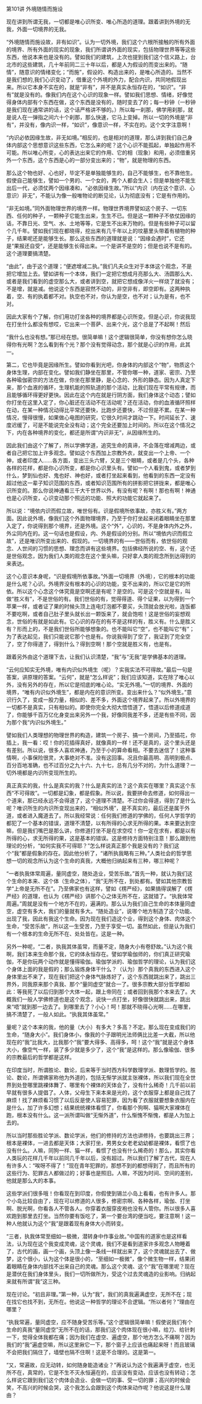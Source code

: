 第101讲 外境随情而施设

现在讲到所谓无我，一切都是唯心识所变、唯心所造的道理。跟着讲到外境的无我，外面一切境界的无我。

“外境随情而施设故，非有如识”。认为一切外境，我们这个六根所接触的所有外面的境界、所有外面的现实的现象，我们所谓讲外面的现实，包括物理世界等等这些东西，他说本来也是没有的。譬如我们的建筑，上次也提到我们这个信义路上，台北市的这些建筑，几十年前同二三十年以后，都是人为假设的而变出来的。“随情”，随意识的情绪变化；“而施”，假设的、构造出来的，是唯心所造的。当然不是我们想的,我们心识变动了，借重这个外境的外力，配合内识，共同地假现出来。所以它本身不实在的，就是“非有”，并不是真实永恒存在的，“如识”。“非有”就是没有的。像我们内在这个心识的现象一样。譬如我们思想、情绪，好像觉得身体内部有个东西在做，这个东西是没有的，随时变去了的；每一秒钟（一秒钟是我们现在通常讲的话，这个话严格讲不够的。）所以每一刹那，佛学用刹那，就是说人在一弹指之间六十个刹那，那么快速，它马上变掉。所以一切的外境是“非有”，并没有，像内识一样，“如识”，像意识一样，不实在的。这个文字注意啊！

“内识必依因缘生故，非无如境。”相反的，也是相对的道理，那么讲到我们自己身体内部这个思想意识这些东西，它怎么来的呢？这个心识不能孤起，单独起作用不可能。所以唯心所变，心的表达出来它的作用、它的相（现象）和用，必须借重另外一个东西，这个东西是心的一部分变出来的；“物”，就是物理的东西。

那么这个物也好、心也好，毕定不是单独能够生的，自己不能够生，也不靠他生。假使自己能够生，譬如一个男的、一个女的，两个人都会生人；但是单独他不能生出后一代，必须仗两个因缘凑和，“必依因缘生故。”所以“内识（内在这个意识、心意识）非无”，不能认为像一般唯物论的断见论，认为彻底没有；它是有作用的。

“非无如境。”同外面物理世界的境界一样。物理世界境界譬如这个房子、一切东西、任何的种子，一颗种子它能生出来，生生不已。但是这一颗种子不依仗因缘的话，不靠日光、空气、水、土地等等，它是生不出来万物的。但是有些种子可以留个几千年。譬如我们现在都晓得，挖出来有几千年以上的坟墓里头带着有植物的种子，结果呢还是能够生长。那么这些东西的道理就是说：“因缘会遇时”，它还是“果报还自受”，还是能够生长得出来。一个是讲不是空的；但是也说不是有的。这个道理要搞清楚。

“由此”，由于这个道理；“便遮增减二执。”我们凡夫众生对于本体这个观念，不是把它增加上去。譬如讲有一个本体，我们一定把它想成月亮那么大、汤圆那么大、或者是我们看到的虚空那么大，或者讲到空，就把它想成像洋火一样烧了就没有；不是增，就是减。他说这个东西是寂然不动的，非空非有，即空即有。这两种执着，空、有的执着都不对。执空也不对，你认为是空，也不对；认为是有，也不对。

因此大家有个了解，你们用功打坐各种的境界都是心识所变。但是心识，你说我现在打坐什么都没有想哎，它出来一个菩萨、出来个光，这个总是了不起啊！然后

“我什么也没有想。”那已经在想。很简单嘛！这个逻辑很简单，你没有想你怎么晓得你有光啊？怎么看到有个光？那个没有觉得动念，那个就是心识的作用，此其一。

第二，它也毕竟是因缘所生。譬如你看到光吧，你身体的内部这个“物”，物质这个身体生理，内部在变化。譬如我们静坐在那里，不管你哪一种，道家、密宗、乃至各种瑜伽密宗的方法在做，你坐在那里静，是心念的、外形的静态。因为人真定下来，那个血液的循环，生理机能的照轨道的那个活动，比我们现在平常有规律，而且能够循环得更好更快。因此在这个内在就是行阴方面，我们身体这个动态；譬如你打坐在这里入定了，你心脏还在活动不在活动呢？还在活动，你的血液循环照样在动，在某一种情况动得比平常还要快，比跑步还要快，不过但是不累。在某一种情况，慢得很慢，如果做心电图的研究，它很久时间才跳动一下。时间延长了、速度迟缓了，可是不能说完全没有动；这个完全还要加上时间的。所以在这个情况之下，内在各种境界的变化，都还是所谓“内识非无”，从因缘所生的。

因此我们由这个了解了，所以学佛学道，追究生命的真谛，不会落在增减两边，或者自己把它加上许多观念。譬如这个东西加上宗教外衣，就变出一个上帝、一个神，或者印度人……各方面，变出三头六臂，又是三个眼睛，或者是几个头，各种各样的花样，都是你心识所变，都是你心识里头有。譬如一个人看到鬼，或者梦到什么，梦到仙也好、鬼也好、神也好，或者打坐起来看到，他看到的东西一定没有超过他这一辈子知识范围的东西，或者知识范围所有的拼影把它拼拢来，都是唯心识所变的。那么你说神通看三千大千世界以外，有没有呢？有啊！那也有啊！神通也是心识所变，心识变动那个照远的功能、照大的功能它就起来了。

所以说：“境依内识而假立故，唯世俗有。识是假境所依事故，亦胜义有。”两方面。因此说外境，像我们这个外面物理境界，乃至于你打坐起来闭着眼睛坐在那里入定了，你说得到那个境界，还是外境。这个“外”，心识的，不是身体内外之外，外尘同内在的。这一句话也是假设，内、外是假设的分别。所以“境依内识而假立故”，还是唯识所变出来的、假现的。一切境界的有——世俗而有，依世俗的观念、人世间的习惯的思想、理念而讲有这些境界。包括佛经所说的空、有，这个还是世俗观念，因为我们人类的观念在这个里头嘛，只好拿人类的观念所到达得到的来表达。

这个心意识本身呢，“识是假境所依事故。”外面一切境界（外境），它的根本的功能是什么呢？心识。外境界没有根本的心识的功能，变不出来的，所以它是它的所依。所以这个心念这个体究竟是空啊还是有呢？是空的。可是这个空就是有，叫做“胜义有”，不是世俗的有。我们世俗的有，觉得得道、得个证果，以为得到一个苹果一样，或者证了果的时候头顶上连电灯泡都不要买，头顶就会放光啦，连饭都不要吃啊，或者自己肚子里头就长出一颗饭来了，就会饱啦！这是世俗的妄想观念，世俗的有就是如此有。它心识的存在的有不是这样的有，胜义有。什么是胜义有？形而上的，不是我们世俗所能够想象的。也不能叫它“空”，也不能叫它“有”；为了表达起见，我们只能说它那个也是有。你说我得到了空了，我证到了完全空了，空了你得道了，得到什么？得到空啊！那个空就是胜义有，也是有。

跟着另外由这个道理下去，让我们认识清楚，“我”与“无我”是学佛基本的道理。

“云何应知实无外境，唯有内识似外境生（呢）？实我实法不可得故。”最后一句是答案，讲原理的答案。“云何”，就是“怎么样说”；我们应该知道，实在除了唯心以外，没有另外的存在，所以它是彻底的唯心论。“实无外境。”一切的境界、外面的境界，“唯有内识似外境生”，都是内在的意识所变。变出来什么？“似外境生。”意识行久了，变成一股力量，相似的、差不多，外面这个境界起来了。所以外境界的一切都不是真实，只有相似的。即使你完全大彻大悟悟道了，悟道以后修道成道了，你能够千百万亿化身变出来另外一个我，好像同我差不多，还是有些不同，因为那个我“内识似外境生。”

譬如我们人类理想的物理世界的构造，建筑一个房子、搞一个房间，乃至插花，你插上，我一看：哎！你的花插得真好，就像真的一样！还不是真的，这个里头还是有差别。所以说，很多人喜欢神通，乃至于小的算命看相。不要去迷信了！这种事情啊，小事保险很灵，大事绝对不准。没有这回事。况且你最高明、高明到极点、百分百地准确，也不过百分之九十六、九十七，总有几分不对的，为什么道理？一切外境都是内识所变现所生的。

真正真实的我，什么是真实的我？什么是真实的法？这个真实在哪里？真实这个东西“不可得故”。一切都是幻象，都是假象。所以说，我要拼命去修道，如何得出一个道来，那已经永远不会得道了，这个道理不清楚。不过你会得道，得到了是什么呢？唯识所生的内识所变现出来的，“相似外境”，是不真实的，最后还是属于外道，或者进入魔道去了。所以我经常说：任何我们修道的学佛的，任何人学哲学的都犯了一个基本的错误，道理不清楚，以有所得的心求无所得的果。本来要达到空嘛，但是我们嘴巴是那么讲，你修道打坐不是在求空哎！你一定在求有，都是以有所得的心，求无所得的果，这是基本的错误。这是修持方面特别注意！那么跟到他理论的分析，“如何实我不可得耶？”怎么样说真正那个我是没有的？我们这个“我”都是假象的存在。因此他分析了，“诸所执我略有三种。”人类社会的哲学思想一切的观念所认为这个生命的真我，大概他归纳起来有三种，哪三种呢？

“一者执我体常周遍，量同虚空，随处造业，受苦乐故。”首先一种，就认为我们这个生命的本来、这个体（生命之体），“我”无所不在，到处都有。譬如其他宗教哲学“上帝是无所不在”。乃至佛家也有这样，譬如《楞严经》，如果搞得误解了《楞严经》的道理，也认为《楞严经》讲那个心之体无所不在，这就错了。“执我体常周遍。”周就是没有一个地方不在的，遍满的。那么认为我们自己生命的本体量同虚空，虚空有多大，我们的量就有多大。“随处造业”，说哪个地方制造了这个功能、出现了我，因此有我这个生命。因为现在我们造这个业，得到这个身体、肉体这个生命，“受苦乐故”，所以这一生受苦，乃至于享受一切。虽然如此，但是认为我们有一个根本的生命无所不在、处处皆在。这是一种。

另外一种呢，“二者，执我其体虽常，而量不定，随身大小有卷舒故。”认为这个我啊，我们本来生命那个我，它的体永恒存在。譬如学瑜伽师的，你们真正研究瑜伽，不是你玩两个动作就是懂得瑜伽。瑜伽学派的、瑜伽哲学的理论，认为我们这个身体上面的我是假的；那么锻炼身体干什么？（认为）那个真我的东西进入这个身体里出不来了，现在我们把这个身体气脉炼好了，这个东西就跳出来了，跳出三界外，同我原来那个真我、那个“量同虚空”就合一了。很多宗教大部分哲学都如此：等我死了以后归到那个大体一起，跟上帝同在；或者回到我那个本来去了。大概我们一般人学佛修道也是这个观念，说快一点打坐，好像很快就跳出来，跳出来“唔”就到那一边去了。到哪里去了？小心！呵！那就不晓得心光啊……在哪里，搞不清楚了，一般人如此。“执我其体虽常。”

量呢？这个本来的我，他的量（大小）有多大？多高？不定。那么现在变成我们的生命，“随身大小”。我们身体小，像我的个子跟明光法师俩比比差一大截，所以他现在的“我”比我大，比我那个“我”要大得多、高得多，呵！这个“我”就是这个身体大小，像空气一样，装了多少就是多少了，这个“我”是这样的。那么像瑜伽、很多的宗教最后的哲学都是这样。

在印度当时，所谓胜论、数论，后来等于当时西方科学数理学派、数理哲学的。胜论、数论，所谓佛家称他为外道的，包括无惭学派就主张裸体，所以我们现在全世界到处登哪里跳裸体舞了、哪里有个裸体的天体会了，没有什么稀奇！几千前以前早就有很多人提倡了。人体，父母生下来本来是光的，这个衣服穿上都是自己找了麻烦！找了麻烦看习惯了以后反是使人容易犯罪，因为看了衣服就要想象衣服内在是什么，加了许多幻想；结果统统裸体看惯了，你看那个狗啊、猫啊大家裸体在跑，根本没有什么。这一派所谓叫做“无惭外道”，什么惭愧不惭愧，都是人为加上去的。

所以当时那些胜论学派、数论学派，他们的修持的方法也讲修持，也要跳出三界；根本是裸体，一进去都是天体；大家打坐，男男女女老老幼幼都是裸体，看惯了也没有什么。人嘛，同狗一样、猫一样，看惯了也没有什么稀奇的！那么，其实你看人类玩的花样几千年以前同几千年以后，没有超过。所以我们了解了古代，现在人有许多人：“唉呀不得了！”现在青年犯罪的，那想不到的都想得到了，而且所有的这些行为、犯罪古人都做过的；好事也是照旧。人嘛，不因为时间、空间的差别，他就是那么大的本事。

这些学派们很多哦！你看现在到印度，你假使到锡兰小岛上看看，也有许多人。那个小岛比较自由了，现在可以修道的人很多，修密宗啊、各种各样，瑜伽、打坐啊、脱光啊，你看各人不管各人。你穿着衣服穿皮袍也没有人管你。所以很多人喜欢跑到那里去打坐。当然你要有饭吃了，第一个要台湾的便当吃，要注意啊！这一种人他就认为这个“我”是跟着现有身体大小而转变。

“三者，执我体常至细如一极微，潜转身中作事业故。”中国有的道家也是这样看法，认为现在这个我变成灵魂，这个灵魂，我们不是看到道家许多观念人物睡着了，古代的画，画一个画，头顶上像一条线一样就出来了，这个灵魂就出去了、做梦，这个很小，认为这个体是很小的，“至细如一极微”，像个微生物一样，结果闭着眼睛在身体内部找不出来自己的灵魂。那么这个灵魂、这个“我”在哪里呢？现在是潜伏在我们身体里头，我们一切所做所为，受这个过去灵魂造的业影响。归纳起来就有所谓“我”这三种。

现在讨论。“初且非理。”第一种，认为“我”，我们的真我遍满虚空，无所不在；现在找它也找不到，无所在。他说这一种哲学的理论不合逻辑。“所以者何？”理由在哪里？

“执我常遍，量同虚空，应不随身受苦乐等。”这个逻辑很简单嘛！假使说我们有个生命的真我“量同虚空”无所不在的话，那我们这个肉体现在很小嘛，给刀、给针刺一下，觉得全体我都在痛；因为我们在虚空、遍虚空，那个地方怎么不痛啊？因为我们的“我”遍虚空嘛，所以这里揪它一下，那个窗子上应该也痛起来呀！而且玻璃不会把我们隔住了，墙壁也隔不住啊！这是不合理的。这是第一。

“又，常遍故，应无动转，如何随身能造诸业？”再说认为这个我遍满于虚空，也无所不在，真常的，它是不生不灭永恒遍在的，应该没有变动，应该也没有转动；怎么样说它跟到我们这个肉体会造业、会做一切的事、受一切的罪；高兴的时候会笑，不高兴的时候会哭，这个我怎么会跟到这个肉体来动作呢？他说这是什么理由？


